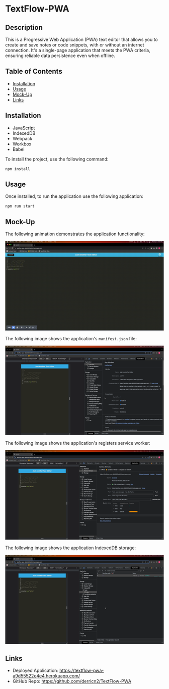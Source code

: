 # TextFlow-PWA

## Description

This is a Progressive Web Application (PWA) text editor that allows you to create and save notes or code snippets, with or without an internet connection. It's a single-page application that meets the PWA criteria, ensuring reliable data persistence even when offline.

## Table of Contents

- [Installation](#installation)
- [Usage](#usage)
- [Mock-Up](#mock-up)
- [Links](#links)

## Installation

- JavaScript
- IndexedDB
- Webpack
- Workbox
- Babel

To install the project, use the following command: 

```
npm install
```

## Usage 

Once installed, to run the application use the following application:
```
npm run start
```

## Mock-Up

The following animation demonstrates the application functionality:

![Demonstration of the finished app being used in the browser and then installed.](./client/src/images/J.A.T.E%20(1).gif)

The following image shows the application's `manifest.json` file:

![Demonstration of the finished app with a manifest file in the browser.](./client/src/images/manifest.png)

The following image shows the application's registers service worker:

![Demonstration of the finished app with a registered service worker in the browser.](./client/src/images/service-worker.png)

The following image shows the application IndexedDB storage:

![Demonstration of the finished app with an IndexedDB storage named 'jate' in the browser](./client/src/images/indexedDB.png)

## Links

- Deployed Application: https://textflow-pwa-a9d55522e4e4.herokuapp.com/
- GitHub Repo: https://github.com/derricn2/TextFlow-PWA
